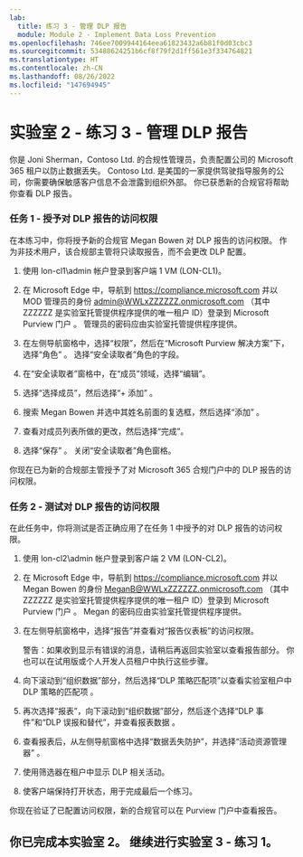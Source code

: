 ```yaml
---
lab:
  title: 练习 3 - 管理 DLP 报告
  module: Module 2 - Implement Data Loss Prevention
ms.openlocfilehash: 746ee7009944164eea61823432a6b81f0d03cbc3
ms.sourcegitcommit: 53488624251b6cf8f79f2d1ff561e3f334764821
ms.translationtype: HT
ms.contentlocale: zh-CN
ms.lasthandoff: 08/26/2022
ms.locfileid: "147694945"
---
```

# <a name="lab-2---exercise-3---manage-dlp-reports"></a>实验室 2 - 练习 3 - 管理 DLP 报告

你是 Joni Sherman，Contoso Ltd. 的合规性管理员，负责配置公司的 Microsoft 365 租户以防止数据丢失。 Contoso Ltd. 是美国的一家提供驾驶指导服务的公司，你需要确保敏感客户信息不会泄露到组织外部。 你已获悉新的合规官将帮助你查看 DLP 报告。

### <a name="task-1---grant-access-to-dlp-reports"></a>任务 1 - 授予对 DLP 报告的访问权限

在本练习中，你将授予新的合规官 Megan Bowen 对 DLP 报告的访问权限。 作为非技术用户，该合规部主管将只读取报告，而不会更改 DLP 配置。

1. 使用 lon-cl1\admin 帐户登录到客户端 1 VM (LON-CL1)。

1. 在 Microsoft Edge 中，导航到 https://compliance.microsoft.com 并以 MOD 管理员的身份 admin@WWLxZZZZZZ.onmicrosoft.com （其中 ZZZZZZ 是实验室托管提供程序提供的唯一租户 ID）登录到 Microsoft Purview 门户  。  管理员的密码应由实验室托管提供程序提供。

1. 在左侧导航窗格中，选择“权限”，然后在“Microsoft Purview 解决方案”下，选择“角色”  。   选择“安全读取者”角色的字段。

1. 在“安全读取者”窗格中，在“成员”领域，选择“编辑”。

1. 选择“选择成员”，然后选择“+ 添加” 。

1. 搜索 Megan Bowen 并选中其姓名前面的复选框，然后选择“添加” 。

1. 查看对成员列表所做的更改，然后选择“完成”。

1. 选择“保存”  。 关闭“安全读取者”角色窗格。

你现在已为新的合规部主管授予了对 Microsoft 365 合规门户中的 DLP 报告的访问权限。

### <a name="task-2---test-access-to-dlp-reports"></a>任务 2 - 测试对 DLP 报告的访问权限

在此任务中，你将测试是否正确应用了在任务 1 中授予的对 DLP 报告的访问权限。

1. 使用 lon-cl2\admin 帐户登录到客户端 2 VM (LON-CL2)。

1. 在 Microsoft Edge 中，导航到 https://compliance.microsoft.com 并以 Megan Bowen 的身份 MeganB@WWLxZZZZZZ.onmicrosoft.com （其中 ZZZZZZ 是实验室托管提供程序提供的唯一租户 ID）登录到 Microsoft Purview 门户  。  Megan 的密码应由实验室托管提供程序提供。

1. 在左侧导航窗格中，选择“报告”并查看对“报告仪表板”的访问权限。

    警告：如果收到显示有错误的消息，请稍后再返回实验室以查看报告部分。 你也可以在试用版或个人开发人员租户中执行这些步骤。

    [//]: <> (访问报告部分时，实验室租户中会显示一条错误消息。不过，此任务在我们的实验室租户中有效。)

1. 向下滚动到“组织数据”部分，然后选择“DLP 策略匹配项”以查看实验室租户中 DLP 策略的匹配项 。

1. 再次选择“报表”，向下滚动到“组织数据”部分，然后逐个选择“DLP 事件”和“DLP 误报和替代”，并查看报表数据   。 

1. 查看报表后，从左侧导航窗格中选择“数据丢失防护”，并选择“活动资源管理器” 。

1. 使用筛选器在租户中显示 DLP 相关活动。

1. 使客户端保持打开状态，用于完成最后一个练习。

你现在验证了已配置访问权限，新的合规官可以在 Purview 门户中查看报告。

## <a name="you-have-completed-the-lab-2-proceed-to-lab-3---exercise-1"></a>你已完成本实验室 2。 继续进行实验室 3 - 练习 1。
